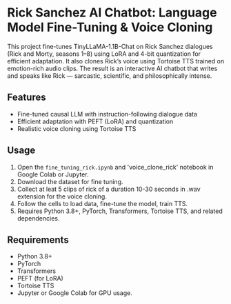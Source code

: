 # Rick Sanchez AI Chatbot: Language Model Fine-Tuning & Voice Cloning

This project fine-tunes TinyLLaMA-1.1B-Chat on Rick Sanchez dialogues (Rick and Morty, seasons 1–8) using LoRA and 4-bit quantization for efficient adaptation. It also clones Rick’s voice using Tortoise TTS trained on emotion-rich audio clips. The result is an interactive AI chatbot that writes and speaks like Rick — sarcastic, scientific, and philosophically intense.

## Features

- Fine-tuned causal LLM with instruction-following dialogue data  
- Efficient adaptation with PEFT (LoRA) and quantization  
- Realistic voice cloning using Tortoise TTS  

## Usage

1. Open the `fine_tuning_rick.ipynb` and 'voice_clone_rick' notebook in Google Colab or Jupyter.
2. Download the dataset for fine tuning.
3. Collect at leat 5 clips of rick of a duration 10-30 seconds in .wav extension for the voice cloning.  
4. Follow the cells to load data, fine-tune the model, train TTS.  
5. Requires Python 3.8+, PyTorch, Transformers, Tortoise TTS, and related dependencies.

## Requirements

- Python 3.8+  
- PyTorch  
- Transformers  
- PEFT (for LoRA)  
- Tortoise TTS  
- Jupyter or Google Colab for GPU usage.
